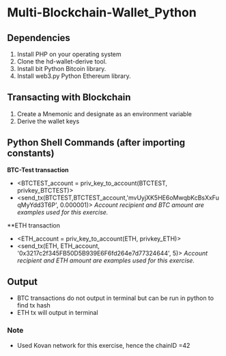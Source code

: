 # Multi-Blockchain-Wallet_Python

## Dependencies

1. Install PHP on your operating system
2. Clone the hd-wallet-derive tool.
3. Install bit Python Bitcoin library.
4. Install web3.py Python Ethereum library.

## Transacting with Blockchain 
1. Create a Mnemonic and designate as an environment variable
2. Derive the wallet keys

## Python Shell Commands (after importing constants)

**BTC-Test transaction** 
- <BTCTEST_account = priv_key_to_account(BTCTEST, privkey_BTCTEST)>
- <send_tx(BTCTEST,BTCTEST_account,'mvUyjXK5HE6oMwqbKcBsXxFuqMyYdd3T6P', 0.000001)>
      *Account recipient and BTC amount are examples used for this exercise.*
  
**ETH transaction
- <ETH_account = priv_key_to_account(ETH, privkey_ETH)>
- <send_tx(ETH, ETH_account, '0x3217c2f345FB50D5B939E6F6fd264e7d77324644', 5)>
      *Account recipient and ETH amount are examples used for this exercise.*
      
## Output
* BTC transactions do not output in terminal but can be run in python to find tx hash
* ETH tx will output in terminal

### Note
* Used Kovan network for this exercise, hence the chainID =42
